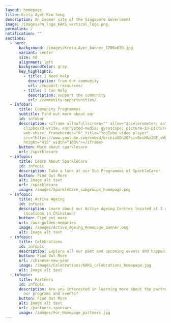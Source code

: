 ```yaml
---
layout: homepage
title: Kreta Ayer-Kim Seng
description: An Isomer site of the Singapore Government
image: /images/PA_logo_KAKS_vertical_logo.png
permalink: /
notification: ""
sections:
  - hero:
      background: /images/Kreta_Ayer_banner_1200x630.jpg
      variant: center
      size: md
      alignment: left
      backgroundColor: gray
      key_highlights:
        - title: I Need Help
          description: from our community
          url: /support-resources/
        - title: I Can Help
          description: support the community
          url: /community-opportunities/
  - infobar:
      title: Community Programmes
      subtitle: Find out more about our
      id: infobar
      description: <iframe allowfullscreen="" allow="accelerometer; autoplay;
        clipboard-write; encrypted-media; gyroscope; picture-in-picture;
        web-share" frameborder="0" title="YouTube video player"
        src="https://www.youtube.com/embed/brckiaGGn2Q?si=BxsHAz2OE_vWOplH"
        height="415" width="100%"></iframe>
      button: More about sparklecare
      url: /sparklecare
  - infopic:
      title: Learn About SparkleCare
      id: infopic
      description: Take a look at our Sub Programmes of SparkleCare!
      button: Find Out More
      alt: Image alt text
      url: /sparklecare
      image: /images/SparkleCare_subgroups_homepage.png
  - infopic:
      title: Active Ageing
      id: infopic
      description: Learn about our Active Ageing Centres located at 3 different
        locations in Chinatown!
      button: Find out more
      url: /our-golden-memories
      image: /images/Active_Ageing_Homepage_banner.png
      alt: Image alt text
  - infopic:
      title: Celebrations
      id: infopic
      description: Explore all our past and upcoming events and happenings!
      button: Find Out More
      url: /chinese-new-year
      image: /images/Celebrations/KAKS_celebrations_homepage.jpg
      alt: Image alt text
  - infopic:
      title: Partners
      id: infopic
      description: Are you interested in learning more about the partners who support
        our programs and events?
      button: Find Out More
      alt: Image alt text
      url: /partners-sponsors
      image: /images/For_Homepage_partners.jpg
---
```

